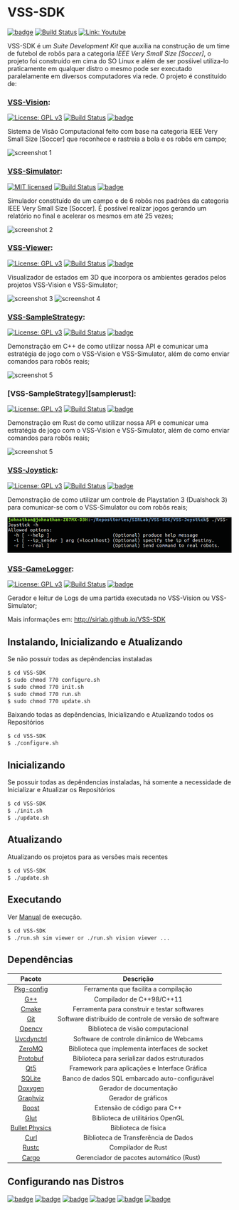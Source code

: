 # VSS-SDK
[![badge](https://img.shields.io/github/tag/SIRLab/VSS-SDK.svg)][badges]
[![Build Status](https://travis-ci.org/SIRLab/VSS-SDK.svg?branch=master)][travis]
[![Link: Youtube](https://img.shields.io/badge/Link-Youtube-red.svg)][youtube]


VSS-SDK é um *Suite Development Kit* que auxília na construção de um time de futebol de robôs para a categoria *IEEE Very Small Size [Soccer]*,
o projeto foi construído em cima do SO Linux e além de ser posśivel utiliza-lo praticamente em qualquer distro o mesmo pode ser executado paralelamente em diversos computadores via
rede. O projeto é constituído de:


### [VSS-Vision][vision]:
[![License: GPL v3](https://img.shields.io/badge/License-GPL%20v3-blue.svg)][gpl3]
[![Build Status](https://travis-ci.org/SIRLab/VSS-Vision.svg?branch=master)][vision-travis]
[![badge](https://img.shields.io/github/contributors/SIRLab/VSS-Vision.svg)][vision-con]

Sistema de Visão Computacional feito com base na categoria IEEE Very Small Size [Soccer] que reconhece e rastreia a bola e os robôs em campo;

![screenshot 1](https://raw.githubusercontent.com/SIRLab/VSS-Vision/master/images/top.png)

### [VSS-Simulator][simulator]:
[![MIT licensed](https://img.shields.io/badge/license-MIT-blue.svg)][mit]
[![Build Status](https://travis-ci.org/SIRLab/VSS-Simulator.svg?branch=master)][simulator-travis]
[![badge](https://img.shields.io/github/contributors/SIRLab/VSS-Simulator.svg)][simulator-con]

Simulador constituído de um campo e de 6 robôs nos padrões da categoria IEEE Very Small Size [Soccer]. É posśivel realizar jogos gerando um relatório no final e acelerar os mesmos em até 25 vezes;

![screenshot 2](https://raw.githubusercontent.com/SIRLab/VSS-Simulator/master/images/top.png)

### [VSS-Viewer][viewer]:
[![License: GPL v3](https://img.shields.io/badge/License-GPL%20v3-blue.svg)][gpl3]
[![Build Status](https://travis-ci.org/SIRLab/VSS-Viewer.svg?branch=master)][viewer-travis]
[![badge](https://img.shields.io/github/contributors/SIRLab/VSS-Viewer.svg)][viewer-con]

Visualizador de estados em 3D que incorpora os ambientes gerados pelos projetos VSS-Vision e VSS-Simulator;

![screenshot 3](https://raw.githubusercontent.com/SIRLab/VSS-Viewer/master/images/top.png)
![screenshot 4](https://raw.githubusercontent.com/SIRLab/VSS-Viewer/master/images/top2.png)

### [VSS-SampleStrategy][samplecpp]:
[![License: GPL v3](https://img.shields.io/badge/License-GPL%20v3-blue.svg)][gpl3]
[![Build Status](https://travis-ci.org/SIRLab/VSS-SampleCpp.svg?branch=master)][samplecpp-travis]
[![badge](https://img.shields.io/github/contributors/SIRLab/VSS-SampleCpp.svg)][samplecpp-con]

Demonstração em C++ de como utilizar nossa API e comunicar uma estratégia de jogo com o VSS-Vision e VSS-Simulator, além de como enviar comandos para robôs reais;

![screenshot 5](https://raw.githubusercontent.com/SIRLab/VSS-SampleStrategy/master/images/top.png)

### [VSS-SampleStrategy][samplerust]:
[![License: GPL v3](https://img.shields.io/badge/License-GPL%20v3-blue.svg)][gpl3]
[![Build Status](https://travis-ci.org/SIRLab/VSS-SampleRust.svg?branch=master)][samplerust-travis]
[![badge](https://img.shields.io/github/contributors/SIRLab/VSS-SampleRust.svg)][samplerust-con]

Demonstração em Rust de como utilizar nossa API e comunicar uma estratégia de jogo com o VSS-Vision e VSS-Simulator, além de como enviar comandos para robôs reais;

![screenshot 5](https://raw.githubusercontent.com/SIRLab/VSS-SampleStrategy/master/images/top.png)

### [VSS-Joystick][joystick]:
[![License: GPL v3](https://img.shields.io/badge/License-GPL%20v3-blue.svg)][gpl3]
[![Build Status](https://travis-ci.org/SIRLab/VSS-Joystick.svg?branch=master)][joystick-travis]
[![badge](https://img.shields.io/github/contributors/SIRLab/VSS-Joystick.svg)][joystick-con]

Demonstração de como utilizar um controle de Playstation 3 (Dualshock 3) para comunicar-se com o VSS-Simulator ou com robôs reais;

![screenshot 6](https://raw.githubusercontent.com/SIRLab/VSS-Joystick/master/images/top.png)

### [VSS-GameLogger][gamelogger]:
[![License: GPL v3](https://img.shields.io/badge/License-GPL%20v3-blue.svg)][gpl3]
[![Build Status](https://travis-ci.org/SIRLab/VSS-GameLogger.svg?branch=master)][gamelogger-travis]
[![badge](https://img.shields.io/github/contributors/SIRLab/VSS-GameLogger.svg)][gamelogger-con]

Gerador e leitur de Logs de uma partida executada no VSS-Vision ou VSS-Simulator;


Mais informações em: http://sirlab.github.io/VSS-SDK


Instalando, Inicializando e Atualizando
---------------------------------------
Se não possuir todas as depêndencias instaladas
```
$ cd VSS-SDK
$ sudo chmod 770 configure.sh
$ sudo chmod 770 init.sh
$ sudo chmod 770 run.sh
$ sudo chmod 770 update.sh
```

Baixando todas as depêndencias, Inicializando e Atualizando todos os Repositórios
```
$ cd VSS-SDK
$ ./configure.sh
```

Inicializando
-------------
Se possuir todas as depêndencias instaladas, há somente a necessidade de Inicializar e Atualizar os Repositórios
```
$ cd VSS-SDK
$ ./init.sh
$ ./update.sh
```


Atualizando
-----------
Atualizando os projetos para as versões mais recentes
```
$ cd VSS-SDK
$ ./update.sh
```


Executando
----------
Ver [Manual][manual] de execução.
```
$ cd VSS-SDK
$ ./run.sh sim viewer or ./run.sh vision viewer ...
```



Dependências
------------

| Pacote                                    | Descrição                                              |
| :---------------------------------------: |:------------------------------------------------------:|
| [Pkg-config][pkg-config]                  | Ferramenta que facilita a compilação                   |
| [G++][gpp]                                | Compilador de C++98/C++11                              |
| [Cmake][cmake]                            | Ferramenta para construir e testar softwares           |
| [Git][git]                                | Software distribuído de controle de versão de software |
| [Opencv][opencv]                          | Biblioteca de visão computacional                      |
| [Uvcdynctrl][uvcdynctrl]                  | Software de controle dinâmico de Webcams               |
| [ZeroMQ][zeromq]                          | Biblioteca que implementa interfaces de socket         |
| [Protobuf][protobuf]                      | Biblioteca para serializar dados estruturados          |
| [Qt5][qt]                                 | Framework para aplicações e Interface Gráfica          |
| [SQLite][sqlite]                          | Banco de dados SQL embarcado auto-configurável         |
| [Doxygen][doxygen]                        | Gerador de documentação                                |
| [Graphviz][graphviz]                      | Gerador de gráficos                                    |
| [Boost][boost]                            | Extensão de código para C++                            |
| [Glut][glut]                              | Biblioteca de utilitários OpenGL                       |
| [Bullet Physics][bullet]                  | Biblioteca de física                                   |
| [Curl][curl]                              | Biblioteca de Transferência de Dados                   |
| [Rustc][rustc]                            | Compilador de Rust                                     |
| [Cargo][cargo]                            | Gerenciador de pacotes automático (Rust)               |


Configurando nas Distros
------------------------
[![badge](https://img.shields.io/badge/Ubuntu-16.04-brightgreen.svg)][badges]
[![badge](https://img.shields.io/badge/Ubuntu-14.04-brightgreen.svg)][badges]
[![badge](https://img.shields.io/badge/Debian-8.2-brightgreen.svg)][badges]
[![badge](https://img.shields.io/badge/Debian-8.5-yellow.svg)][badges]
[![badge](https://img.shields.io/badge/Fedora-24-red.svg)][badges]
[![badge](https://img.shields.io/badge/Mint-18-red.svg)][badges]


[vision]: https://github.com/SIRLab/VSS-Vision
[simulator]: https://github.com/SIRLab/VSS-Simulator
[viewer]: https://github.com/SIRLab/VSS-Viewer
[samplecpp]: https://github.com/SIRLab/VSS-SampleCpp
[samplecpp]: https://github.com/SIRLab/VSS-SampleRust
[joystick]: https://github.com/SIRLab/VSS-Joystick
[gamelogger]: https://github.com/SIRLab/VSS-GameLogger
[manual]: https://github.com/SIRLab/VSS-SDK/blob/master/MANUAL.md

[pkg-config]: https://github.com/pkgconf/pkgconf
[gpp]: http://www.cprogramming.com/g++.html
[cmake]: https://cmake.org/
[git]: https://git-scm.com/
[opencv]: http://opencv.org/
[uvcdynctrl]: https://sourceforge.net/projects/libwebcam/
[zeromq]: http://zeromq.org/
[protobuf]: https://developers.google.com/protocol-buffers/
[qt]: https://www.qt.io/
[sqlite]: https://sqlite.org/
[doxygen]: http://www.stack.nl/~dimitri/doxygen/
[graphviz]: http://www.graphviz.org/
[boost]: http://www.boost.org/
[glut]: https://www.opengl.org/resources/libraries/glut/
[bullet]: http://bulletphysics.org/wordpress/
[curl]: https://curl.haxx.se/
[rustc]: https://www.rust-lang.org/en-US/
[cargo]: https://crates.io/

[gpl3]: http://www.gnu.org/licenses/gpl-3.0/
[mit]: https://raw.githubusercontent.com/hyperium/hyper/master/LICENSE

[badges]: http://shields.io/
[travis]: https://travis-ci.org/SIRLab/VSS-SDK
[youtube]: https://www.youtube.com/watch?v=2Yo8s7w7rTE

[vision-travis]: https://travis-ci.org/SIRLab/VSS-Vision
[simulator-travis]: https://travis-ci.org/SIRLab/VSS-Simulator
[viewer-travis]: https://travis-ci.org/SIRLab/VSS-Viewer
[samplecpp-travis]: https://travis-ci.org/SIRLab/VSS-SampleCpp
[samplerust-travis]: https://travis-ci.org/SIRLab/VSS-SampleRust
[joystick-travis]: https://travis-ci.org/SIRLab/VSS-Joystick
[gamelogger-travis]: https://travis-ci.org/SIRLab/VSS-GameLogger

[vision-con]: https://github.com/SIRLab/VSS-Vision/graphs/contributors
[simulator-con]: https://github.com/SIRLab/VSS-Simulator/graphs/contributors
[viewer-con]: https://github.com/SIRLab/VSS-Viewer/graphs/contributors
[samplecpp-con]: https://github.com/SIRLab/VSS-SampleCpp/graphs/contributors
[samplerust-con]: https://github.com/SIRLab/VSS-SampleRust/graphs/contributors
[joystick-con]: https://github.com/SIRLab/VSS-Joystick/graphs/contributors
[gamelogger-con]: https://github.com/SIRLab/VSS-GameLogger/graphs/contributors
